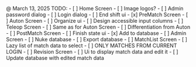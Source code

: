 
@ March 13, 2025
TODO:
    - [ ] Home Screen
        - [ ] Image logos?
        - [ ] Admin password dialog
        - [ ] Login dialog
        - [ ] End shift ui
    - [x] PreMatch Screen
    - [ ] Auton Screen
        - [ ] Organize ui
        - [ ] Design accessible input columns
    - [ ] Teleop Screen
        - [ ] Same as for Auton Screen
        - [ ] Differentiation from Auton
    - [ ] PostMatch Screen
        - [ ] Finish state ui
        - [x] Add to database
    - [ ] Admin Screen
        - [ ] Nuke database
        - [ ] Export database
    - [ ] MatchList Screen
        - [ ] Lazy list of match data to select
        - [ ] ONLY MATCHES FROM CURRENT LOGIN
    - [ ] Revision Screen
        - [ ] Ui to display match data and edit it
        - [ ] Update database with edited match data